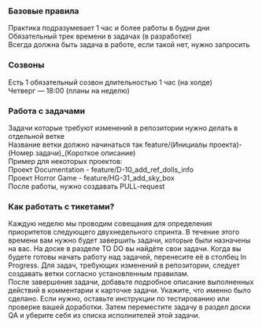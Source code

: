 ### Базовые правила
Практика подразумевает 1 час и более работы в будни дни  
Обязательный трек времени в задачах (в разработке)  
Всегда должна быть задача в работе, если такой нет, нужно запросить  

### Созвоны
Есть 1 обязательный созвон длительностью 1 час (на холде)  
Четверг — 18:00 (планы на неделю)  

### Работа с задачами
Задачи которые требуют изменений в репозитории нужно делать в отдельной ветке  
Название ветки должно начинаться так feature/(Инициалы проекта)-(Номер задачи)_(Короткое описание)  
Пример для некоторых проектов:  
Проект Documentation - feature/D-10_add_ref_dolls_info  
Проект Horror Game - feature/HG-31_add_sky_box  
После работы, нужно создавать PULL-request  

### Как работать с тикетами?
Каждую неделю мы проводим совещания для определения приоритетов следующего двухнедельного спринта. В течение этого времени вам нужно будет завершить задачи, которые были назначены на вас. На доске в разделе TO DO вы найдёте свои задачи. Когда вы будете готовы начать работу над задачей, перенесите её в столбец In Progress. Для задач, требующих изменений в репозитории, следует создавать ветки согласно установленным правилам.  
После завершения задачи, добавьте подробное описание выполненных действий в комментарии к карточке задачи. Укажите, что именно было сделано. Если нужно, оставьте инструкции по тестированию или проверке вашей доработки. Затем переместите задачу в раздел доски QA и уберите себя из списка исполнителей этой задачи.  

